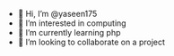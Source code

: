 - 👋 Hi, I’m @yaseen175
- 👀 I’m interested in computing
- 🌱 I’m currently learning php
- 💞️ I’m looking to collaborate on a project

<!---
yaseen175/yaseen175 is a ✨ special ✨ repository because its `README.md` (this file) appears on your GitHub profile.
You can click the Preview link to take a look at your changes.
--->
